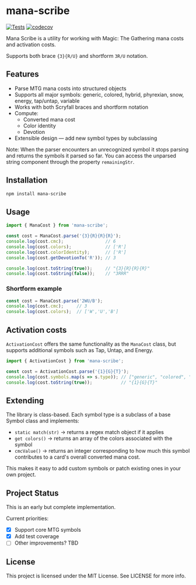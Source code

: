 # mana-scribe
[![Tests](https://github.com/matortheeternal/mana-scribe/actions/workflows/tests.yml/badge.svg)](https://github.com/matortheeternal/mana-scribe/actions/workflows/tests.yml) [![codecov](https://codecov.io/github/matortheeternal/mana-scribe/graph/badge.svg?token=Z81O4KMEOH)](https://codecov.io/github/matortheeternal/mana-scribe)

 Mana Scribe is a utility for working with Magic: The Gathering mana costs and activation costs.

Supports both brace `{3}{R/U}` and shortform `3R/U` notation.

## Features

- Parse MTG mana costs into structured objects
- Supports all major symbols: generic, colored, hybrid, phyrexian, snow, energy, tap/untap, variable
- Works with both Scryfall braces and shortform notation
- Compute:
  - Converted mana cost
  - Color identity
  - Devotion
- Extensible design — add new symbol types by subclassing

Note: When the parser encounters an unrecognized symbol it stops parsing and returns the symbols it parsed so far.  You can access the unparsed string component through the property `remainingStr`.

## Installation

```bash
npm install mana-scribe
```

## Usage
```js
import { ManaCost } from 'mana-scribe';

const cost = ManaCost.parse('{3}{R}{R}{R}');
console.log(cost.cmc);                // 6
console.log(cost.colors);             // ['R']
console.log(cost.colorIdentity);      // ['R']
console.log(cost.getDevotionTo('R')); // 3

console.log(cost.toString(true));     // "{3}{R}{R}{R}"
console.log(cost.toString(false));    // "3RRR"
```
### Shortform example
```js
const cost = ManaCost.parse('2WU/B');
console.log(cost.cmc);     // 3
console.log(cost.colors);  // ['W','U','B']
```

## Activation costs
`ActivationCost` offers the same functionality as the `ManaCost` class, but supports additional symbols such as Tap, Untap, and Energy.

```js
import { ActivationCost } from 'mana-scribe';

const cost = ActivationCost.parse('{1}{G}{T}');
console.log(cost.symbols.map(s => s.type)); // ["generic", "colored", "tap"]
console.log(cost.toString(true));           // "{1}{G}{T}"
```

## Extending

The library is class-based. Each symbol type is a subclass of a base Symbol class and implements:

- `static match(str)` → returns a regex match object if it applies
- `get colors()` → returns an array of the colors associated with the symbol
- `cmcValue()` → returns an integer corresponding to how much this symbol contributes to a card's overall converted mana cost.

This makes it easy to add custom symbols or patch existing ones in your own project.

## Project Status

This is an early but complete implementation.

Current priorities:
- [x] Support core MTG symbols
- [x] Add test coverage
- [ ] Other improvements? TBD

## License

This project is licensed under the MIT License.  See LICENSE for more info.
